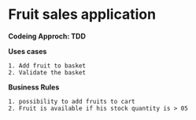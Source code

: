# Fruit sales application
**Codeing Approch: TDD**

**Uses cases**

    1. Add fruit to basket 
    2. Validate the basket

**Business Rules**

    1. possibility to add fruits to cart
    2. Fruit is available if his stock quantity is > 05


